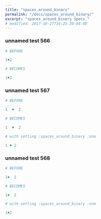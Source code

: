 ```yaml
---
title: "spaces_around_binary"
permalink: "/docs/spaces_around_binary/"
excerpt: "spaces_around_binary Specs."
# modified: 2017-10-27T16:25:30-04:00
---
```

### unnamed test 566
```ruby
# BEFORE

1+2

```
```ruby
# BECOMES

1+2

```
### unnamed test 567
```ruby
# BEFORE

1  +  2

```
```ruby
# BECOMES

1  +  2

```
```ruby
# with setting :spaces_around_binary :one

1 + 2
```
### unnamed test 568
```ruby
# BEFORE

1+  2

```
```ruby
# BECOMES

1+  2

```
```ruby
# with setting :spaces_around_binary :one

1+2
```
